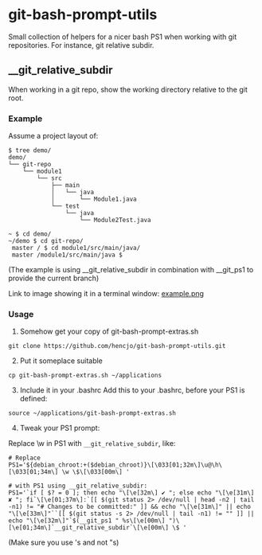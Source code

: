 git-bash-prompt-utils
=====================

Small collection of helpers for a nicer bash PS1 when working with git repositories. For instance, git relative subdir.

## __git_relative_subdir 

When working in a git repo, show the working directory relative to the git root.

### Example

Assume a project layout of:
```
$ tree demo/
demo/
└── git-repo
    └── module1
        └── src
            ├── main
            │   └── java
            │       └── Module1.java
            └── test
                └── java
                    └── Module2Test.java

~ $ cd demo/
~/demo $ cd git-repo/
 master / $ cd module1/src/main/java/
 master /module1/src/main/java $ 

```

(The example is using __git_relative_subdir in combination with __git_ps1 to provide the current branch)

Link to image showing it in a terminal window:
[example.png](demo/example.png)

### Usage

1. Somehow get your copy of git-bash-prompt-extras.sh 
```
git clone https://github.com/hencjo/git-bash-prompt-utils.git
```
2. Put it someplace suitable
```
cp git-bash-prompt-extras.sh ~/applications
```
3. Include it in your .bashrc
Add this to your .bashrc, before your PS1 is defined:
```
source ~/applications/git-bash-prompt-extras.sh
```
4. Tweak your PS1 prompt:

Replace \w in PS1 with `__git_relative_subdir`, like:
```
# Replace
PS1='${debian_chroot:+($debian_chroot)}\[\033[01;32m\]\u@\h\[\033[01;34m\] \w \$\[\033[00m\] '

# with PS1 using __git_relative_subdir:
PS1='`if [ $? = 0 ]; then echo "\[\e[32m\] ✔ "; else echo "\[\e[31m\] ✘ "; fi`\[\e[01;37m\]:`[[ $(git status 2> /dev/null | head -n2 | tail -n1) != "# Changes to be committed:" ]] && echo "\[\e[31m\]" || echo "\[\e[33m\]"``[[ $(git status -s 2> /dev/null | tail -n1) != "" ]] || echo "\[\e[32m\]"`$(__git_ps1 " %s\[\e[00m\] ")\[\e[01;34m\]`__git_relative_subdir`\[\e[00m\] \$ '
```
(Make sure you use 's and not "s)

